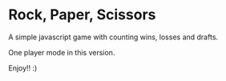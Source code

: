 # Rock, Paper, Scissors
A simple javascript game with counting wins, losses and drafts. 

One player mode in this version.

Enjoy!! :)